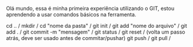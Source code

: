 Olá mundo, essa é minha primeira experiência utilizando o GIT, estou aprendendo a usar comandos básicos na ferramenta.

cd .. / 
mkdir / 
cd "nome da pasta" / 
git init / 
git add "nome do arquivo" / git add . / 
git commit -m "mensagem" / 
git status / 
git reset / (volta um passo atrás, deve ser usado antes de commitar/pushar) 
git push / 
git pull /  
